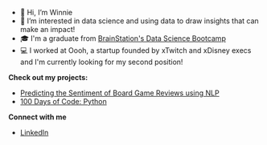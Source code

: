 - 👋 Hi, I’m Winnie
- 👀 I’m interested in data science and using data to draw insights that can make an impact! 
- 🎓 I'm a graduate from [BrainStation's Data Science Bootcamp](https://brainstation.io/course/online/remote-data-science-bootcamp)
- 💻 I worked at Oooh, a startup founded by xTwitch and xDisney execs and I'm currently looking for my second position! 

**Check out my projects:**
- [Predicting the Sentiment of Board Game Reviews using NLP](https://github.com/winniez98/boardgame_sentiment_predictor)
- [100 Days of Code: Python](https://github.com/winniez98/100-days-of-code-projects)

**Connect with me**
- [LinkedIn](https://www.linkedin.com/in/zhang-winnie/)

<!---
winniez98/winniez98 is a ✨ special ✨ repository because its `README.md` (this file) appears on your GitHub profile.
You can click the Preview link to take a look at your changes.
--->
